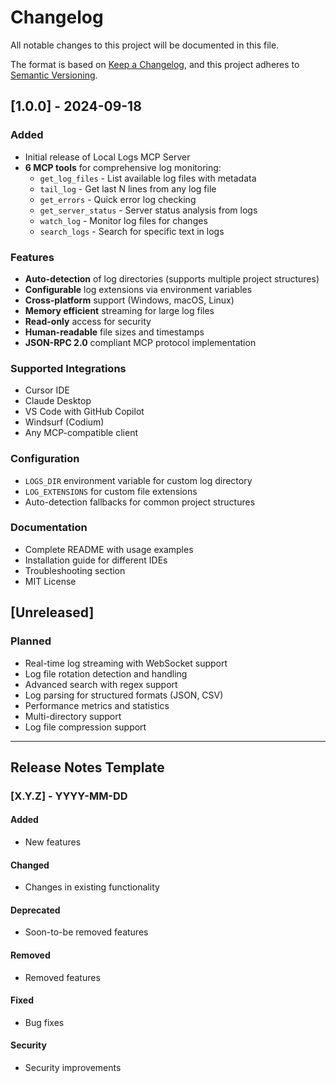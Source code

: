 # Changelog

All notable changes to this project will be documented in this file.

The format is based on [Keep a Changelog](https://keepachangelog.com/en/1.0.0/),
and this project adheres to [Semantic Versioning](https://semver.org/spec/v2.0.0.html).

## [1.0.0] - 2024-09-18

### Added
- Initial release of Local Logs MCP Server
- **6 MCP tools** for comprehensive log monitoring:
  - `get_log_files` - List available log files with metadata
  - `tail_log` - Get last N lines from any log file  
  - `get_errors` - Quick error log checking
  - `get_server_status` - Server status analysis from logs
  - `watch_log` - Monitor log files for changes
  - `search_logs` - Search for specific text in logs

### Features
- **Auto-detection** of log directories (supports multiple project structures)
- **Configurable** log extensions via environment variables
- **Cross-platform** support (Windows, macOS, Linux)
- **Memory efficient** streaming for large log files
- **Read-only** access for security
- **Human-readable** file sizes and timestamps
- **JSON-RPC 2.0** compliant MCP protocol implementation

### Supported Integrations
- Cursor IDE
- Claude Desktop
- VS Code with GitHub Copilot
- Windsurf (Codium)
- Any MCP-compatible client

### Configuration
- `LOGS_DIR` environment variable for custom log directory
- `LOG_EXTENSIONS` for custom file extensions
- Auto-detection fallbacks for common project structures

### Documentation
- Complete README with usage examples
- Installation guide for different IDEs
- Troubleshooting section
- MIT License

## [Unreleased]

### Planned
- Real-time log streaming with WebSocket support
- Log file rotation detection and handling
- Advanced search with regex support
- Log parsing for structured formats (JSON, CSV)
- Performance metrics and statistics
- Multi-directory support
- Log file compression support

---

## Release Notes Template

### [X.Y.Z] - YYYY-MM-DD

#### Added
- New features

#### Changed
- Changes in existing functionality

#### Deprecated
- Soon-to-be removed features

#### Removed
- Removed features

#### Fixed
- Bug fixes

#### Security
- Security improvements




